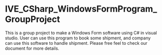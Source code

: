 # IVE_CSharp_WindowsFormProgram_GroupProject
This is a group project to make a Windows Form software using C# in visual studio.
User can use this program to book some shipment, and company can use this software to handle shipment.
Please free feel to check our document for more details.
